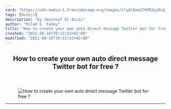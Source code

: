 ```yaml
---
card: "https://cdn-media-1.freecodecamp.org/images/1*yAlQxm27HPR2qjRcqizY2w.png"
tags: [Nodejs]
description: "by Youssouf El Azizi"
author: "Milad E. Fahmy"
title: "How to create your own auto direct message Twitter bot for free ?"
created: "2021-08-16T10:13:53+02:00"
modified: "2021-08-16T10:13:53+02:00"
---
```

<div class="site-wrapper">
<main id="site-main" class="site-main outer">
<div class="inner">
<article class="post-full post tag-nodejs tag-web-development tag-bots tag-social-media tag-tech ">
<header class="post-full-header">
<h1 class="post-full-title">How to create your own auto direct message Twitter bot for free ?</h1>
</header>
<figure class="post-full-image">
<picture>
<source media="(max-width: 700px)" sizes="1px" srcset="data:image/gif;base64,R0lGODlhAQABAIAAAAAAAP///yH5BAEAAAAALAAAAAABAAEAAAIBRAA7 1w">
<source media="(min-width: 701px)" sizes="(max-width: 800px) 400px,
(max-width: 1170px) 700px,
1400px" srcset="https://cdn-media-1.freecodecamp.org/images/1*yAlQxm27HPR2qjRcqizY2w.png 300w,
https://cdn-media-1.freecodecamp.org/images/1*yAlQxm27HPR2qjRcqizY2w.png 600w,
https://cdn-media-1.freecodecamp.org/images/1*yAlQxm27HPR2qjRcqizY2w.png 1000w,
https://cdn-media-1.freecodecamp.org/images/1*yAlQxm27HPR2qjRcqizY2w.png 2000w">
<img onerror="this.style.display='none'" src="https://cdn-media-1.freecodecamp.org/images/1*yAlQxm27HPR2qjRcqizY2w.png" alt="How to create your own auto direct message Twitter bot for free ?">
</picture>
</figure>
<section class="post-full-content">
<div class="post-content medium-migrated-article">
</div>
<hr>
</section>
</article>
</div>
</main>
</div>
<!-- Google Tag Manager (noscript) -->
<!-- End Google Tag Manager (noscript) -->
